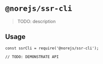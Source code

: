 # `@norejs/ssr-cli`

> TODO: description

## Usage

```
const ssrCli = require('@norejs/ssr-cli');

// TODO: DEMONSTRATE API
```
